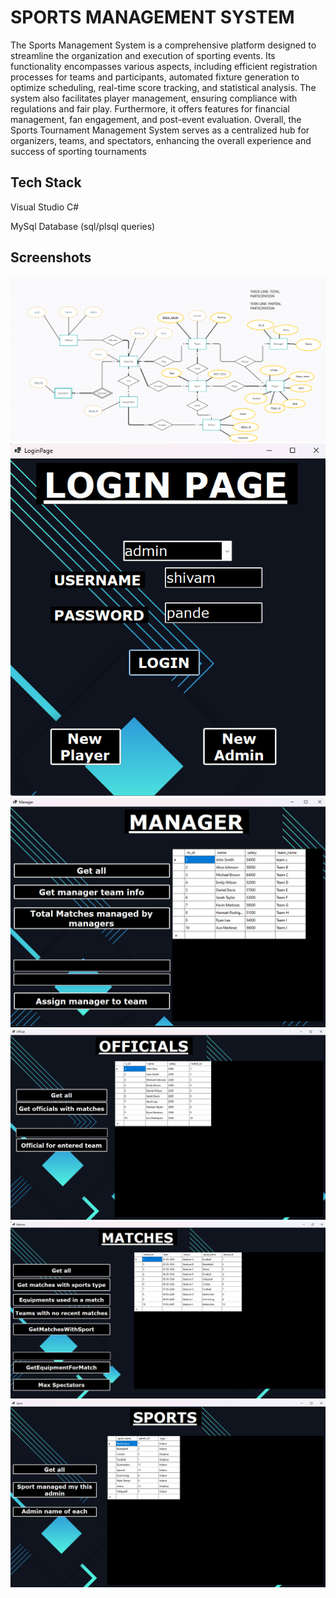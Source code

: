 # SPORTS MANAGEMENT SYSTEM

The Sports  Management System is a comprehensive platform designed to streamline
the organization and execution of sporting events. Its functionality encompasses various aspects,
including efficient registration processes for teams and participants, automated fixture generation
to optimize scheduling, real-time score tracking, and statistical analysis. The system also facilitates
player management, ensuring compliance with regulations and fair play. Furthermore, it offers
features for financial management, fan engagement, and post-event evaluation. Overall, the Sports
Tournament Management System serves as a centralized hub for organizers, teams, and spectators,
enhancing the overall experience and success of sporting tournaments

## Tech Stack

Visual Studio C#

MySql Database (sql/plsql queries)

## Screenshots

![App Screenshot](https://github.com/ShivamPande18/SportManagementSystem/blob/main/Screenshot/er.png)
![App Screenshot](https://github.com/ShivamPande18/SportManagementSystem/blob/main/Screenshot/img%20(1).jpeg)
![App Screenshot](https://github.com/ShivamPande18/SportManagementSystem/blob/main/Screenshot/img%20(2).jpeg)
![App Screenshot](https://github.com/ShivamPande18/SportManagementSystem/blob/main/Screenshot/img%20(3).jpeg)
![App Screenshot](https://github.com/ShivamPande18/SportManagementSystem/blob/main/Screenshot/img%20(4).jpeg)
![App Screenshot](https://github.com/ShivamPande18/SportManagementSystem/blob/main/Screenshot/img%20(5).jpeg)
